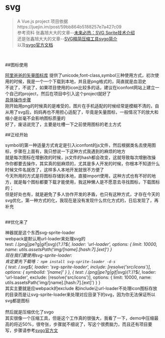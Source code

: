 # svg

> A Vue.js project
项目依据https://juejin.im/post/59bb864b5188257e7a427c09    
参考资料 张鑫旭大大的文章--[未来必热：SVG Sprite技术介绍](http://www.zhangxinxu.com/wordpress/2014/07/introduce-svg-sprite-technology/?spm=a313x.7781069.1998910419.50)    
还是张鑫旭大大的文章--[SVG精简压缩工具svgo简介](http://www.zhangxinxu.com/wordpress/2016/02/svg-compress-tool-svgo-experience/)    
以及[svgo官方文档](http://npm.taobao.org/package/svgo)    
</br>

##图标使用    

  [阿里爸爸的矢量图标库](http://www.iconfont.cn/)
  提供了unicode,font-class,symbol三种使用方式，初次使用的时候，我是一个一个下载到本地，并且是png格式的，简直就是血泪史     
  不说了，不说了，如果项目使用的icon比较多的话，建议在iconfont网站上建立一个自己的project，然后在项目中引入这个project就好了    
  [具体操作步骤](http://www.iconfont.cn/help/detail?spm=a313x.7781069.1998910419.d8cf4382a&helptype=code)        
  刚开始用png的时候真的是难受的，图片在手机适配的时候经常是模糊不清的，自从用了svg后，妈妈再也不用担心适配了，毕竟是矢量图标，一般情况下的放大和缩小是丝毫不会影响图标质量的    
  好了，废话说完了，主要是吐槽一下之前使用图标的老土方式
</br>

##正经开始       

  symbol的第一种适量方式肯定是引入iconfont的js文件，然后根据类名去使用图标，步骤在上面有，我只想说一下这种方式我遇到的麻烦的地方    
  就是每次图标在增删改的时候，js文件的hash都会改变，这就导致每次增删改操作你都要去操作，其实真的挺麻烦的，尤其是多人开发的时候，你根本不知道什么时候文件名就改了，这样多人本地开发就很不方便了     
  今天所用的方式是将图标存储到本地，直接import使用，这种方式也有不好的地方，就是每个图标都要下载才能使用，我这种懒人是不愿意去寻找图标，下载图标的；    
  但是好处也有，就是避免了多人协作开发的矛盾，也只有这种方式，才存在今天的svg优化，第一种方式的化，我现在是没有发现什么优化方式的，日后发现了，再补充     
</br>

##优化来了      

  神器就是这个东西svg-sprite-loader     
  webpack是默认用url-loader来处理svg的     
    test: /\.(png|jpe?g|gif|svg)(\?.*)?$/,
    loader: 'url-loader',
    options: {
      limit: 10000,
      name: utils.assetsPath('img/[name].[hash:7].[ext]')
    }
    </br> 
  现在我们要使用svg-sprite-loader:    
  肯定要先下载咯： `npm install svg-sprite-loader -d-s`    
    {
      test: /\.svg$/,
      loader: 'svg-sprite-loader',
      include: [resolve('src/icons')],
      options: {
        symbolId: '[name]'
      }
    },
    {
      test: /\.(png|jpe?g|gif|svg)(\?.*)?$/,
      loader: 'url-loader',
      exclude: [resolve('src/icons')],
      options: {
        limit: 10000,
        name: utils.assetsPath('img/[name].[hash:7].[ext]')
      }
    }
    </br>
  其实主要就是应webpack的exclude 和include让url-loader不处理icon图标存放的目录而是让svg-sprite-loader来处理对应目录下的svg，因为你无法保证所以svg都是图标    
  </br>
  然后就是压缩优化了svgo    
  其实很像一个压缩工具，但是这个工作真的很强大，我看了一下，demo中压缩最高的将近50%，很夸张，步骤就不细说了，写这个很费脑力，而且还有项目要写，步骤请参考[svgo官方文](http://npm.taobao.org/package/svgo)


